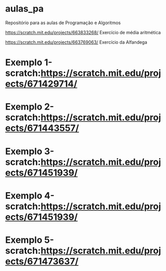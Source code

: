 # aulas_pa
Repositório para as aulas de Programação e Algoritmos

https://scratch.mit.edu/projects/663833268/
Exercício de média aritmética

https://scratch.mit.edu/projects/663769063/
Exercício da Alfandega

# Exemplo 1-scratch:https://scratch.mit.edu/projects/671429714/
# Exemplo 2-scratch:https://scratch.mit.edu/projects/671443557/
# Exemplo 3-scratch:https://scratch.mit.edu/projects/671451939/
# Exemplo 4-scratch:https://scratch.mit.edu/projects/671451939/
# Exemplo 5-scratch:https://scratch.mit.edu/projects/671473637/
